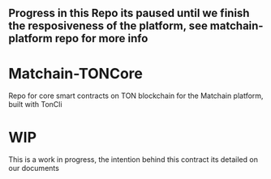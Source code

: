## Progress in this Repo its paused until we finish the resposiveness of the platform, see matchain-platform repo for more info
# Matchain-TONCore
 Repo for core smart contracts on TON blockchain for the Matchain platform, built with TonCli 

# WIP
This is a work in progress, the intention behind this contract its detailed on our documents

